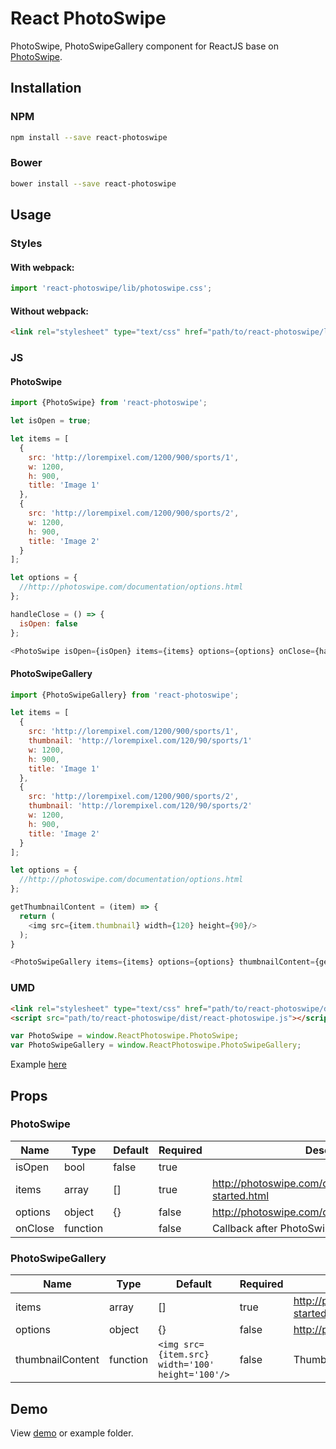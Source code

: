 # React PhotoSwipe

PhotoSwipe, PhotoSwipeGallery component for ReactJS base on [PhotoSwipe](http://photoswipe.com/).

## Installation

### NPM

```bash
npm install --save react-photoswipe
```

### Bower
```bash
bower install --save react-photoswipe
```

## Usage

### Styles

#### With webpack:

```js
import 'react-photoswipe/lib/photoswipe.css';
```

#### Without webpack:

```html
<link rel="stylesheet" type="text/css" href="path/to/react-photoswipe/lib/photoswipe.css">
```

### JS

#### PhotoSwipe

```js
import {PhotoSwipe} from 'react-photoswipe';

let isOpen = true;

let items = [
  {
    src: 'http://lorempixel.com/1200/900/sports/1',
    w: 1200,
    h: 900,
    title: 'Image 1'
  },
  {
    src: 'http://lorempixel.com/1200/900/sports/2',
    w: 1200,
    h: 900,
    title: 'Image 2'
  }
];

let options = {
  //http://photoswipe.com/documentation/options.html
};

handleClose = () => {
  isOpen: false
};

<PhotoSwipe isOpen={isOpen} items={items} options={options} onClose={handleClose}/>

```

#### PhotoSwipeGallery

```js
import {PhotoSwipeGallery} from 'react-photoswipe';

let items = [
  {
    src: 'http://lorempixel.com/1200/900/sports/1',
    thumbnail: 'http://lorempixel.com/120/90/sports/1'
    w: 1200,
    h: 900,
    title: 'Image 1'
  },
  {
    src: 'http://lorempixel.com/1200/900/sports/2',
    thumbnail: 'http://lorempixel.com/120/90/sports/2'
    w: 1200,
    h: 900,
    title: 'Image 2'
  }
];

let options = {
  //http://photoswipe.com/documentation/options.html
};

getThumbnailContent = (item) => {
  return (
    <img src={item.thumbnail} width={120} height={90}/>
  );
}

<PhotoSwipeGallery items={items} options={options} thumbnailContent={getThumbnailContent}/>
```

### UMD

```html
<link rel="stylesheet" type="text/css" href="path/to/react-photoswipe/dist/photoswipe.css">
<script src="path/to/react-photoswipe/dist/react-photoswipe.js"></script>
```

```js
var PhotoSwipe = window.ReactPhotoswipe.PhotoSwipe;
var PhotoSwipeGallery = window.ReactPhotoswipe.PhotoSwipeGallery;
```

Example [here](http://codepen.io/vn38minhtran/pen/XmVdvW/)

## Props

### PhotoSwipe

| Name | Type | Default | Required | Description |
|------|------|---------|----------|-------------|
| isOpen | bool | false | true |  |
| items | array | [] | true | http://photoswipe.com/documentation/getting-started.html |
| options | object | {} | false | http://photoswipe.com/documentation/options.html |
| onClose | function |  | false | Callback after PhotoSwipe close |

### PhotoSwipeGallery

| Name | Type | Default | Required | Description |
|------|------|---------|----------|-------------|
| items | array | [] | true | http://photoswipe.com/documentation/getting-started.html |
| options | object | {} | false | http://photoswipe.com/documentation/options.html |
| thumbnailContent | function | `<img src={item.src} width='100' height='100'/>` | false | Thumbnail content |

## Demo

View [demo](http://vn38minhtran.github.io/react-photoswipe) or example folder.
